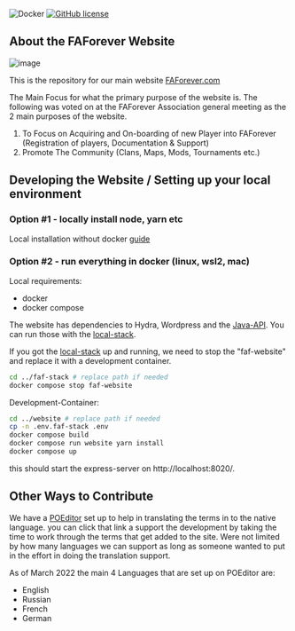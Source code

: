 ![Docker](https://github.com/FAForever/website/actions/workflows/release.yml/badge.svg?branch=develop)
[![GitHub license](https://img.shields.io/github/license/FAForever/website)](https://github.com/FAForever/website)

## About the FAForever Website

![image](https://user-images.githubusercontent.com/96269542/213524773-227d8e6a-f932-4d79-8f72-c671bd73ce02.png)

This is the repository for our main website [FAForever.com](https://www.faforever.com)

The Main Focus for what the primary purpose of the website is. The following was voted on at the FAForever Association general meeting as the 2 main purposes of the website.

1. To Focus on Acquiring and On-boarding of new Player into FAForever (Registration of players, Documentation & Support)
2. Promote The Community (Clans, Maps, Mods, Tournaments etc.)

## Developing the Website / Setting up your local environment

### Option #1 - locally install node, yarn etc
Local installation without docker [guide](https://github.com/FAForever/website/wiki/Setting-up-a-local-environment-for-the-website)

### Option #2 - run everything in docker (linux, wsl2, mac)
Local requirements:
- docker
- docker compose

The website has dependencies to Hydra, Wordpress and the [Java-API](https://github.com/FAForever/faf-java-api).
You can run those with the [local-stack](https://github.com/FAForever/faf-stack).

If you got the [local-stack](https://github.com/FAForever/faf-stack) up and running, we need to stop the "faf-website" and replace it with a development container.
````bash
cd ../faf-stack # replace path if needed
docker compose stop faf-website
````

Development-Container:
`````bash
cd ../website # replace path if needed
cp -n .env.faf-stack .env
docker compose build
docker compose run website yarn install
docker compose up
`````

this should start the express-server on http://localhost:8020/.

## Other Ways to Contribute

We have a [POEditor](https://poeditor.com/join/project/vZ9QmP0fmb) set up to help in translating the terms in to the native language. you can click that link a
support the development by taking the time to work through the terms that get added to the site. Were not limited by how many languages we can support as long as someone wanted to put in the effort
in doing the translation support.

As of March 2022 the main 4 Languages that are set up on POEditor are:
- English
- Russian
- French
- German
